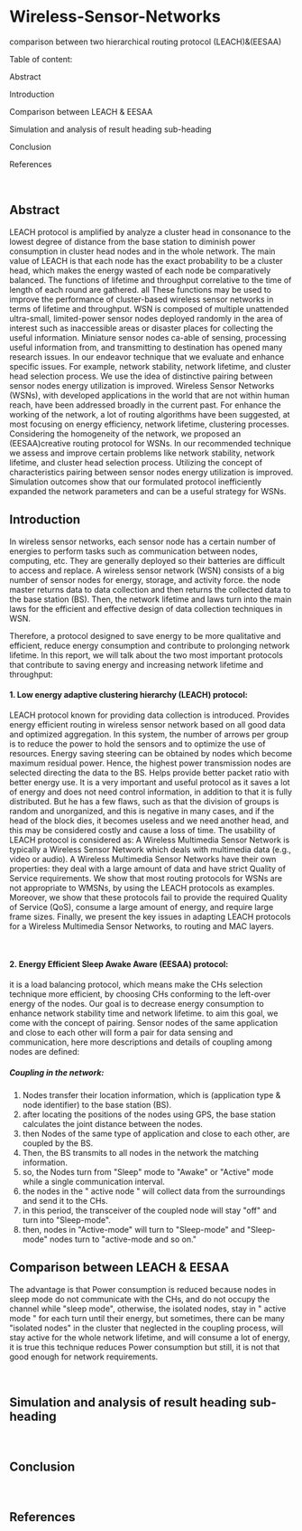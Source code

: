 # Wireless-Sensor-Networks
comparison between two hierarchical routing protocol (LEACH)&(EESAA)

Table of content:

Abstract

Introduction

Comparison between LEACH & EESAA

Simulation and analysis of result heading sub-heading

Conclusion

References


<br /> 



## Abstract

LEACH protocol is amplified by analyze a cluster head in consonance to the lowest degree of distance 
from the base station to diminish power consumption in cluster head nodes and in the whole network. 
The main value of LEACH is that each node has the exact probability to be a cluster head, which 
makes the energy wasted of each node be comparatively balanced. The functions of lifetime and 
throughput correlative to the time of length of each round are gathered. all These functions may be
used to improve the performance of cluster-based wireless sensor networks in terms of lifetime and 
throughput. WSN is composed of multiple unattended ultra-small, limited-power sensor nodes 
deployed randomly in the area of interest such as inaccessible areas or disaster places for collecting the
useful information. Miniature sensor nodes ca-able of sensing, processing useful information from, 
and transmitting to destination has opened many research issues. In our endeavor technique that we 
evaluate and enhance specific issues. For example, network stability, network lifetime, and cluster 
head selection process. We use the idea of distinctive pairing between sensor nodes energy utilization 
is improved. Wireless Sensor Networks (WSNs), with developed applications in the world that are not 
within human reach, have been addressed broadly in the current past. For enhance the working of the 
network, a lot of routing algorithms have been suggested, at most focusing on energy efficiency, 
network lifetime, clustering processes. Considering the homogeneity of the network, we proposed an 
(EESAA)creative routing protocol for WSNs. In our recommended technique we assess and improve 
certain problems like network stability, network lifetime, and cluster head selection process. Utilizing 
the concept of characteristics pairing between sensor nodes energy utilization is improved. Simulation 
outcomes show that our formulated protocol inefficiently expanded the network parameters and can be 
a useful strategy for WSNs.


## Introduction

In wireless sensor networks, each sensor node has a certain number of energies to perform tasks such as 
communication between nodes, computing, etc. They are generally deployed so their batteries are difficult 
to access and replace. A wireless sensor network (WSN) consists of a big number of sensor nodes for 
energy, storage, and activity force. the node master returns data to data collection and then returns the
collected data to the base station (BS). Then, the network lifetime and laws turn into the main laws for the 
efficient and effective design of data collection techniques in WSN.

Therefore, a protocol designed to save energy to be more qualitative and efficient, reduce energy 
consumption and contribute to prolonging network lifetime. In this report, we will talk about the two most 
important protocols that contribute to saving energy and increasing network lifetime and throughput:

#### 1. Low energy adaptive clustering hierarchy (LEACH) protocol:
LEACH protocol known for providing data collection is introduced. Provides energy efficient routing in 
wireless sensor network based on all good data and optimized aggregation. In this system, the number of 
arrows per group is to reduce the power to hold the sensors and to optimize the use of resources. Energy 
saving steering can be obtained by nodes which become maximum residual power. Hence, the highest 
power transmission nodes are selected directing the data to the BS. Helps provide better packet ratio with 
better energy use. It is a very important and useful protocol as it saves a lot of energy and does not need 
control information, in addition to that it is fully distributed. But he has a few flaws, such as that the 
division of groups is random and unorganized, and this is negative in many cases, and if the head of the 
block dies, it becomes useless and we need another head, and this may be considered costly and cause a 
loss of time.
The usability of LEACH protocol is considered as: A Wireless Multimedia Sensor Network is typically a 
Wireless Sensor Network which deals with multimedia data (e.g., video or audio). A Wireless Multimedia 
Sensor Networks have their own properties: they deal with a large amount of data and have strict Quality 
of Service requirements. We show that most routing protocols for WSNs are not appropriate to WMSNs, 
by using the LEACH protocols as examples. Moreover, we show that these protocols fail to provide the 
required Quality of Service (QoS), consume a large amount of energy, and require large frame sizes. 
Finally, we present the key issues in adapting LEACH protocols for a Wireless Multimedia Sensor 
Networks, to routing and MAC layers.

<br /> 

#### 2. Energy Efficient Sleep Awake Aware (EESAA) protocol:
it is a load balancing protocol, which means make the CHs selection technique more efficient, by choosing 
CHs conforming to the left-over energy of the nodes. Our goal is to decrease energy consumption to 
enhance network stability time and network lifetime. to aim this goal, we come with the concept of pairing. 
Sensor nodes of the same application and close to each other will form a pair for data sensing and 
communication, here more descriptions and details of coupling among nodes are defined:

#####  Coupling in the network:

1. Nodes transfer their location information, which is (application type & node identifier) to the base 
station (BS). 
2. after locating the positions of the nodes using GPS, the base station calculates the joint distance 
between the nodes.
3. then Nodes of the same type of application and close to each other, are coupled by the BS.
4. Then, the BS transmits to all nodes in the network the matching information.
5. so, the Nodes turn from "Sleep" mode to "Awake" or "Active" mode while a single communication 
interval.
6. the nodes in the " active node " will collect data from the surroundings and send it to the CHs.
7. in this period, the transceiver of the coupled node will stay "off" and turn into "Sleep-mode".
8. then, nodes in "Active-mode" will turn to "Sleep-mode" and "Sleep-mode" nodes turn to "active-mode and so on."


## Comparison between LEACH & EESAA

The advantage is that Power consumption is reduced because nodes in sleep mode do not 
communicate with the CHs, and do not occupy the channel while "sleep mode", otherwise, the 
isolated nodes, stay in " active mode " for each turn until their energy, but sometimes, there can be 
many "isolated nodes" in the cluster that neglected in the coupling process, will stay active for the 
whole network lifetime, and will consume a lot of energy, it is true this technique reduces Power 
consumption but still, it is not that good enough for network requirements.

<br /> 


## Simulation and analysis of result heading sub-heading


<br /> 


## Conclusion


<br /> 


## References
